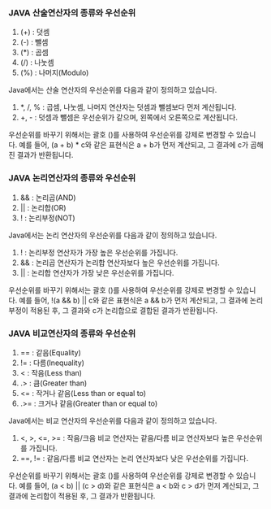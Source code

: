 ### JAVA 산술연산자의 종류와 우선순위
1. (+) : 덧셈
2. (-) : 뺄셈
3. (*) : 곱셈
4. (/) : 나눗셈
5. (%) : 나머지(Modulo)

Java에서는 산술 연산자의 우선순위를 다음과 같이 정의하고 있습니다.

1. *, /, % : 곱셈, 나눗셈, 나머지 연산자는 덧셈과 뺄셈보다 먼저 계산됩니다.
2. +, - : 덧셈과 뺄셈은 우선순위가 같으며, 왼쪽에서 오른쪽으로 계산됩니다.

우선순위를 바꾸기 위해서는 괄호 ()를 사용하여 우선순위를 강제로 변경할 수 있습니다. 예를 들어, (a + b) * c와 같은 표현식은 a + b가 먼저 계산되고, 그 결과에 c가 곱해진 결과가 반환됩니다.

### JAVA 논리연산자의 종류와 우선순위
1. && : 논리곱(AND)
2. || : 논리합(OR)
3. ! : 논리부정(NOT)

Java에서는 논리 연산자의 우선순위를 다음과 같이 정의하고 있습니다.

1. ! : 논리부정 연산자가 가장 높은 우선순위를 가집니다.
2. && : 논리곱 연산자가 논리합 연산자보다 높은 우선순위를 가집니다.
3. || : 논리합 연산자가 가장 낮은 우선순위를 가집니다.

우선순위를 바꾸기 위해서는 괄호 ()를 사용하여 우선순위를 강제로 변경할 수 있습니다. 예를 들어, !(a && b) || c와 같은 표현식은 a && b가 먼저 계산되고, 그 결과에 논리부정이 적용된 후, 그 결과와 c가 논리합으로 결합된 결과가 반환됩니다.

### JAVA 비교연산자의 종류와 우선순위
1. == : 같음(Equality)
2. != : 다름(Inequality)
3. < : 작음(Less than)
4. .> : 큼(Greater than)
5. <= : 작거나 같음(Less than or equal to)
6. .>= : 크거나 같음(Greater than or equal to)

Java에서는 비교 연산자의 우선순위를 다음과 같이 정의하고 있습니다.

1. <, >, <=, >= : 작음/크음 비교 연산자는 같음/다름 비교 연산자보다 높은 우선순위를 가집니다.
2. ==, != : 같음/다름 비교 연산자는 논리 연산자보다 낮은 우선순위를 가집니다.

우선순위를 바꾸기 위해서는 괄호 ()를 사용하여 우선순위를 강제로 변경할 수 있습니다. 예를 들어, (a < b) || (c > d)와 같은 표현식은 a < b와 c > d가 먼저 계산되고, 그 결과에 논리합이 적용된 후, 그 결과가 반환됩니다.